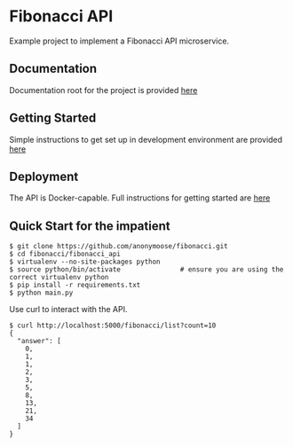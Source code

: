 Fibonacci API
=============================

Example project to implement a Fibonacci API microservice.


Documentation
-------------------------
Documentation root for the project is provided [here](https://github.com/anonymoose/fibonacci/tree/master/fibonacci_api/docs)


Getting Started
-------------------------
Simple instructions to get set up in development environment are provided [here](https://github.com/anonymoose/fibonacci/blob/master/fibonacci_api/docs/development.rst)


Deployment
-------------------------
The API is Docker-capable.  Full instructions for getting started are [here](https://github.com/anonymoose/fibonacci/blob/master/fibonacci_api/docs/deployment.rst)


Quick Start for the impatient
------------------------------
```
$ git clone https://github.com/anonymoose/fibonacci.git
$ cd fibonacci/fibonacci_api
$ virtualenv --no-site-packages python
$ source python/bin/activate               # ensure you are using the correct virtualenv python
$ pip install -r requirements.txt
$ python main.py
```

Use curl to interact with the API.

```
$ curl http://localhost:5000/fibonacci/list?count=10
{
  "answer": [
    0,
    1,
    1,
    2,
    3,
    5,
    8,
    13,
    21,
    34
  ]
}
```        

